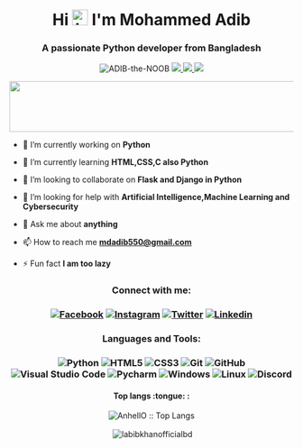 <h1 align="center">Hi <img src="https://user-images.githubusercontent.com/1303154/88677602-1635ba80-d120-11ea-84d8-d263ba5fc3c0.gif" width="28px" alt="hi"> I'm Mohammed Adib</h1>
<h3 align="center">A passionate Python developer from Bangladesh</h3>

<p align="center"> <img src="https://komarev.com/ghpvc/?username=ADIB-the-NOOB&label=Profile%20views&color=4DC71F&style=flat" alt="ADIB-the-NOOB" /> <a href="https://github.com/ryo-ma/github-profile-trophy/issues">
    <img src="https://img.shields.io/badge/Age-16-brighteen"/> 
  </a>
  <a href="https://github.com/ryo-ma/github-profile-trophy/network/members">
    <img src="https://img.shields.io/badge/Focus-Python,Java,C & Dart-brighteen"/> 
  </a>  
  <a href="https://github.com/ryo-ma/github-profile-trophy/stargazers">
    <img src="https://img.shields.io/badge/Living-Comilla-brighteen"/> 
  </a>
     </p>

 <p align="center" >
  <img x height=90 width=800 src="https://github-profile-trophy.vercel.app/?username=ADIB-the-NOOB&column=8&theme=onedark&no-frame=true"/>
</p>

- 🔭 I’m currently working on **Python**

- 🌱 I’m currently learning **HTML,CSS,C also Python**

- 👯 I’m looking to collaborate on **Flask and Django in Python**

- 🤝 I’m looking for help with **Artificial Intelligence,Machine Learning and Cybersecurity**

- 💬 Ask me about **anything**

- 📫 How to reach me **mdadib550@gmail.com**

- ⚡ Fun fact **I am too lazy**

<h3 align="center">Connect with me:</h3>

<h3 align="center">
    
[![Facebook](https://img.shields.io/badge/-Facebook-1A1B27?style=flat&logo=facebook&labelColor=252526)](https://www.facebook.com/the.noob.adib.550/)
[![Instagram](https://img.shields.io/badge/-Instagram-1A1B27?style=flat&logo=instagram&labelColor=252526)](https://www.instagram.com/the.noob.adib.550/)
[![Twitter](https://img.shields.io/badge/-Twitter-1A1B27?style=flat&logo=twitter&labelColor=252526)](https://www.twitter.com/Adib70980567/)
[![Linkedin](https://img.shields.io/badge/-Linkedin-1A1B27?style=flat&logo=linkedin&labelColor=252526)](https://www.linkedin.com/in/mohammed-adib-550/)


</h3>

<h3 align="center">Languages and Tools:</h3>

<h3 align="center">
    
![Python](https://img.shields.io/badge/-python-1A1B27?style=flat&logo=python&logoColor=FFFF00&labelColor=339AF0)
![HTML5](https://img.shields.io/badge/-HTML5-1A1B27?style=flat&logo=html5&logoColor=ffffff&labelColor=E34F26)
![CSS3](https://img.shields.io/badge/-CSS3-1A1B27?style=flat&logo=css3&logoColor=ffffff&labelColor=1572B6)
![Git](https://img.shields.io/badge/-Git-1A1B27?style=flat&logo=git&logoColor=F05032&labelColor=252526)
![GitHub](https://img.shields.io/badge/-GitHub-1A1B27?style=flat&logo=github&logoColor=ffffff&labelColor=252526)
![Visual Studio Code](https://img.shields.io/badge/-VSCode-1A1B27?style=flat&logo=visual-studio-code&labelColor=007ACC)
![Pycharm](https://img.shields.io/badge/-PyCharm-1A1B27?style=flat&logo=pycharm&logoColor=FFFF00&labelColor=252526)
![Windows](https://img.shields.io/badge/-Windows-1A1B27?style=flat&logo=windows&logoColor=ffffff&labelColor=0078D6)
![Linux](https://img.shields.io/badge/-Linux-1A1B27?style=flat&logo=linux&logoColor=ffffff&labelColor=0078D6)
![Discord](https://img.shields.io/badge/-Discord-1A1B27?style=flat&logo=Discord&logoColor=ffffff&labelColor=0078D6)
    
    
</h3>


<h4 align="center">Top langs :tongue: :</h4>

<p align="center"><img src="https://github-readme-stats.vercel.app/api/top-langs/?username=ADIB-the-NOOB&langs_count=10&theme=tokyonight&layout=compact" alt="AnhellO :: Top Langs" /></p>

<p align="center">&nbsp;<img align="center" src="https://github-readme-stats.vercel.app/api?username=ADIB-the-NOOB&show_icons=true&hide=contribs,prs&cache_seconds=86400&theme=tokyonight" alt="labibkhanofficialbd" /></p>


